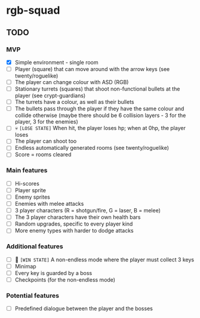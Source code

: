 # rgb-squad

## TODO

### MVP
- [x] Simple environment - single room
- [ ] Player (square) that can move around with the arrow keys (see twenty/roguelike)
- [ ] The player can change colour with ASD (RGB)
- [ ] Stationary turrets (squares) that shoot non-functional bullets at the player (see crypt-guardians)
- [ ] The turrets have a colour, as well as their bullets
- [ ] The bullets pass through the player if they have the same colour and collide otherwise (maybe there should be 6 collision layers - 3 for the player, 3 for the enemies)
- [ ] :skull: `[LOSE STATE]` When hit, the player loses hp; when at 0hp, the player loses
- [ ] The player can shoot too
- [ ] Endless automatically generated rooms (see twenty/roguelike)
- [ ] Score = rooms cleared

### Main features
- [ ] Hi-scores
- [ ] Player sprite
- [ ] Enemy sprites
- [ ] Enemies with melee attacks
- [ ] 3 player characters (R = shotgun/fire, G = laser, B = melee)
- [ ] The 3 player characters have their own health bars
- [ ] Random upgrades, specific to every player kind
- [ ] More enemy types with harder to dodge attacks

### Additional features
- [ ] :checkered_flag: `[WIN STATE]` A non-endless mode where the player must collect 3 keys
- [ ] Minimap
- [ ] Every key is guarded by a boss
- [ ] Checkpoints (for the non-endless mode)

### Potential features
- [ ] Predefined dialogue between the player and the bosses
